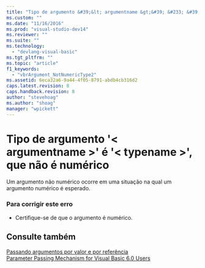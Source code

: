 ```yaml
---
title: "Tipo de argumento &#39;&lt; argumentname &gt;&#39; &#233; &#39;&lt; typename &gt;&#39;, que n&#227;o &#233; num&#233;rico | Microsoft Docs"
ms.custom: ""
ms.date: "11/16/2016"
ms.prod: "visual-studio-dev14"
ms.reviewer: ""
ms.suite: ""
ms.technology: 
  - "devlang-visual-basic"
ms.tgt_pltfrm: ""
ms.topic: "article"
f1_keywords: 
  - "vbrArgument_NotNumericType2"
ms.assetid: 6eca32a6-9a44-4f05-8791-abdb4cb316d2
caps.latest.revision: 8
caps.handback.revision: 8
author: "stevehoag"
ms.author: "shoag"
manager: "wpickett"
---
```

# Tipo de argumento &#39;&lt; argumentname &gt;&#39; &#233; &#39;&lt; typename &gt;&#39;, que n&#227;o &#233; num&#233;rico
Um argumento não numérico ocorre em uma situação na qual um argumento numérico é esperado.  
  
### Para corrigir este erro  
  
-   Certifique\-se de que o argumento é numérico.  
  
## Consulte também  
 [Passando argumentos por valor e por referência](../../visual-basic/programming-guide/language-features/procedures/passing-arguments-by-value-and-by-reference.md)   
 [Parameter Passing Mechanism for Visual Basic 6.0 Users](http://msdn.microsoft.com/pt-br/0fa2b0dc-aa1c-4797-bbd6-aa13c611cab2)